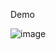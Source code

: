 Demo

![image](https://github.com/kietsieubeo44/Bai_UDP_GuiNhanLienTuc/assets/126839885/01de96dc-269e-42f0-acc8-04ed211f92fa)
